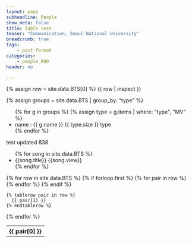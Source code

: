 ```yaml
---
layout: page
subheadline: People
show_meta: false
title: Table test
teaser: "Communication, Seoul National University"
breadcrumb: true
tags:
    - post format
categories:
    - people_PHD
header: no

---
```

<!-- <ul>
    {% for post in site.categories.design %}
    <li><a href="{{ site.url }}{{ site.baseurl }}{{ post.url }}">{{ post.title }}</a></li>
    {% endfor %}
</ul> -->


{% assign row = site.data.BTS[0] %}
{{ row | inspect }}


{% assign groups = site.data.BTS | group_by: "type" %}
<ul>
{% for g in groups %}
{% assign type = g.items | where: "type", "MV" %}
<li>name : {{ g.name }} {{ type.size }} type</li>
{% endfor %}
</ul>



<p> test updated 838 </p>
<ul>
 {% for song in site.data.BTS %}
    <li> {{song.title}} {{song.view}} </li>
 {% endfor %}
</ul>


<table>
  {% for row in site.data.BTS %}
    {% if forloop.first %}
    <tr>
      {% for pair in row %}
        <th>{{ pair[0] }}</th>
      {% endfor %}
    </tr>
    {% endif %}

    {% tablerow pair in row %}
      {{ pair[1] }}
    {% endtablerow %}
  {% endfor %}
</table>

